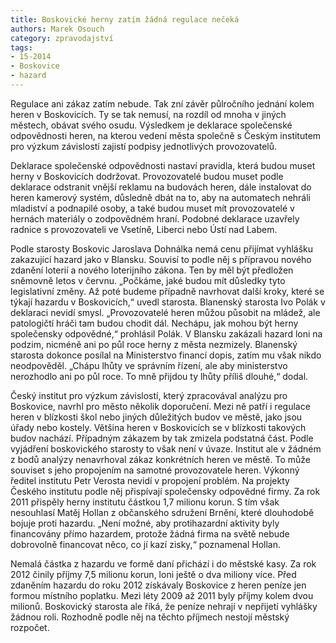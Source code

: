 ```yaml
---
title: Boskovické herny zatím žádná regulace nečeká
authors: Marek Osouch
category: zpravodajství
tags:
- 15-2014 
- Boskovice
- hazard
---
```


Regulace ani zákaz zatím nebude. Tak zní závěr půlročního jednání kolem heren v Boskovicích. Ty se tak nemusí, na rozdíl od mnoha v jiných městech, obávat svého osudu. Výsledkem je deklarace společenské odpovědnosti heren, na kterou vedení města společně s Českým institutem pro výzkum závislostí zajistí podpisy jednotlivých provozovatelů.

Deklarace společenské odpovědnosti nastaví pravidla, která budou muset herny v Boskovicích dodržovat. Provozovatelé budou muset podle deklarace odstranit vnější reklamu na budovách heren, dále instalovat do heren kamerový systém, důsledně dbát na to, aby na automatech nehráli mladiství a podnapilé osoby, a také budou muset mít provozovatelé v hernách materiály o zodpovědném hraní. Podobné deklarace uzavřely radnice s provozovateli ve Vsetíně, Liberci nebo Ústí nad Labem. 

Podle starosty Boskovic Jaroslava Dohnálka nemá cenu přijímat vyhlášku zakazující hazard jako v Blansku. Souvisí to podle něj s přípravou nového zdanění loterií a nového loterijního zákona. Ten by měl být předložen sněmovně letos v červnu. „Počkáme, jaké budou mít důsledky tyto legislativní změny. Až poté budeme případně navrhovat další kroky, které se týkají hazardu v Boskovicích,“ uvedl starosta. Blanenský starosta Ivo Polák v deklaraci nevidí smysl. „Provozovatelé heren můžou působit na mládež, ale patologičtí hráči tam budou chodit dál. Nechápu, jak mohou být herny společensky odpovědné,“ prohlásil Polák. V Blansku zakázali hazard loni na podzim, nicméně ani po půl roce herny z města nezmizely. Blanenský starosta dokonce posílal na Ministerstvo financí dopis, zatím mu však nikdo neodpověděl. „Chápu lhůty ve správním řízení, ale aby ministerstvo nerozhodlo ani po půl roce. To mně přijdou ty lhůty příliš dlouhé,“ dodal.

Český institut pro výzkum závislostí, který zpracovával analýzu pro Boskovice, navrhl pro město několik doporučení. Mezi ně patří i regulace heren v blízkosti škol nebo jiných důležitých budov ve městě, jako jsou úřady nebo kostely. Většina heren v Boskovicích se v blízkosti takových budov nachází. Případným zákazem by tak zmizela podstatná část. Podle vyjádření boskovického starosty to však není v úvaze. Institut ale v žádném z bodů analýzy nenavrhoval zákaz konkrétních heren ve městě. To může souviset s jeho propojením na samotné provozovatele heren. Výkonný ředitel institutu Petr Verosta nevidí v propojení problém. Na projekty Českého institutu podle něj přispívají společensky odpovědné firmy. Za rok 2011 přispěly herny institutu částkou 1,7 milionu korun. S tím však nesouhlasí Matěj Hollan z občanského sdružení Brnění, které dlouhodobě bojuje proti hazardu. „Není možné, aby protihazardní aktivity byly financovány přímo hazardem, protože žádná firma na světě nebude dobrovolně financovat něco, co jí kazí zisky,“ poznamenal Hollan.

Nemalá částka z hazardu ve formě daní přichází i do městské kasy. Za rok 2012 činily příjmy 7,5 milionu korun, loni ještě o dva miliony více. Před zdaněním hazardu do roku 2012 získávaly Boskovice z heren peníze jen formou místního poplatku. Mezi léty 2009 až 2011 byly příjmy kolem dvou milionů. Boskovický starosta ale říká, že peníze nehrají v nepřijetí vyhlášky žádnou roli. Rozhodně podle něj na těchto příjmech nestojí městský rozpočet.
